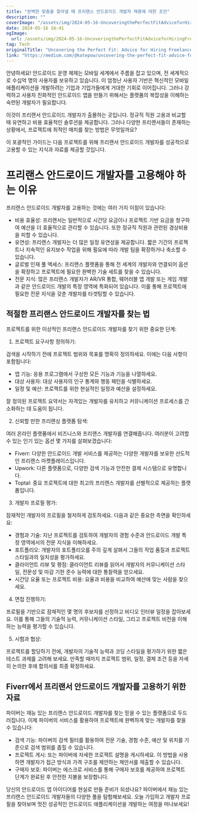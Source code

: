 ```yaml
---
title: "완벽한 맞춤을 찾아낼 때 프리랜스 안드로이드 개발자 채용에 대한 조언"
description: ""
coverImage: "/assets/img/2024-05-16-UncoveringthePerfectFitAdviceforHiringFreelanceAndroidDevelopers_0.png"
date: 2024-05-16 16:41
ogImage: 
  url: /assets/img/2024-05-16-UncoveringthePerfectFitAdviceforHiringFreelanceAndroidDevelopers_0.png
tag: Tech
originalTitle: "Uncovering the Perfect Fit: Advice for Hiring Freelance Android Developers"
link: "https://medium.com/@katepow/uncovering-the-perfect-fit-advice-for-hiring-freelance-android-developers-f9e9aad50fcc"
---
```



안녕하세요! 안드로이드 운영 체제는 모바일 세계에서 주름을 잡고 있으며, 전 세계적으로 수십억 명의 사용자를 보유하고 있습니다. 이 엄청난 사용자 기반은 혁신적인 모바일 애플리케이션을 개발하려는 기업과 기업가들에게 거대한 기회로 이어집니다. 그러나 강력하고 사용자 친화적인 안드로이드 앱을 만들기 위해서는 플랫폼의 복잡성을 이해하는 숙련된 개발자가 필요합니다.

이것이 프리랜서 안드로이드 개발자가 출몰하는 곳입니다. 정규직 직원 고용과 비교할 때 유연하고 비용 효율적인 솔루션을 제공합니다. 그러나 다양한 프리랜서들이 존재하는 상황에서, 프로젝트에 최적인 매치를 찾는 방법은 무엇일까요?

이 포괄적인 가이드는 다음 프로젝트를 위해 프리랜서 안드로이드 개발자를 성공적으로 고용할 수 있는 지식과 자료를 제공할 것입니다.

<div class="content-ad"></div>

# 프리랜스 안드로이드 개발자를 고용해야 하는 이유

프리랜스 안드로이드 개발자를 고용하는 것에는 여러 가지 이점이 있습니다:

- 비용 효율성: 프리랜서는 일반적으로 시간당 요금이나 프로젝트 기반 요금을 청구하여 예산을 더 효율적으로 관리할 수 있습니다. 또한 정규직 직원과 관련된 경상비용을 피할 수 있습니다.
- 유연성: 프리랜스 개발자는 더 많은 일정 유연성을 제공합니다. 짧은 기간의 프로젝트나 지속적인 유지보수 작업을 위해 필요에 따라 개발 팀을 확장하거나 축소할 수 있습니다.
- 글로벌 인재 풀 액세스: 프리랜스 플랫폼을 통해 전 세계의 개발자와 연결되어 옵션을 확장하고 프로젝트에 필요한 완벽한 기술 세트를 찾을 수 있습니다.
- 전문 지식: 많은 프리랜스 개발자가 AR/VR 통합, 웨어러블 앱 개발 또는 게임 개발과 같은 안드로이드 개발의 특정 영역에 특화되어 있습니다. 이를 통해 프로젝트에 필요한 전문 지식을 갖춘 개발자를 타겟팅할 수 있습니다.

## 적절한 프리랜스 안드로이드 개발자를 찾는 법

<div class="content-ad"></div>

프로젝트를 위한 이상적인 프리랜스 안드로이드 개발자를 찾기 위한 중요한 단계:

1. 프로젝트 요구사항 정의하기:

검색을 시작하기 전에 프로젝트 범위와 목표를 명확히 정의하세요. 이에는 다음 사항이 포함됩니다:

- 앱 기능: 응용 프로그램에서 구상한 모든 기능과 기능을 나열하세요.
- 대상 사용자: 대상 사용자의 인구 통계와 행동 패턴을 식별하세요.
- 일정 및 예산: 프로젝트를 위한 현실적인 일정과 예산을 설정하세요.

<div class="content-ad"></div>

잘 정의된 프로젝트 요약서는 자격있는 개발자를 유치하고 커뮤니케이션 프로세스를 간소화하는 데 도움이 됩니다.

2. 신뢰할 만한 프리랜싱 플랫폼 탐색:

여러 온라인 플랫폼에서 비즈니스와 프리랜스 개발자를 연결해줍니다. 여러분이 고려할 수 있는 인기 있는 옵션 몇 가지를 살펴보겠습니다:

- Fiverr: 다양한 안드로이드 개발 서비스를 제공하는 다양한 개발자를 보유한 선도적인 프리랜스 마켓플레이스입니다.
- Upwork: 다른 플랫폼으로, 다양한 검색 기능과 안전한 결제 시스템으로 유명합니다.
- Toptal: 중요 프로젝트에 대한 최고의 프리랜스 개발자를 선별적으로 제공하는 플랫폼입니다.

<div class="content-ad"></div>

3. 개발자 프로필 평가:

잠재적인 개발자의 프로필을 철저하게 검토하세요. 다음과 같은 중요한 측면을 확인하세요:

- 경험과 기술: 지난 프로젝트를 검토하여 개발자의 경험 수준과 안드로이드 개발 특정 영역에서의 전문 지식을 이해하세요.
- 포트폴리오: 개발자의 포트폴리오를 주의 깊게 살펴서 그들의 작업 품질과 프로젝트 스타일과의 일치성을 평가하세요.
- 클라이언트 리뷰 및 평점: 클라이언트 리뷰를 읽어서 개발자의 커뮤니케이션 스타일, 전문성 및 마감 기한 준수 능력에 대한 통찰력을 얻으세요.
- 시간당 요율 또는 프로젝트 비용: 요율과 비용을 비교하여 예산에 맞는 사람을 찾으세요.

4. 면접 진행하기:

<div class="content-ad"></div>

프로필을 기반으로 잠재적인 몇 명의 후보자를 선정하고 비디오 인터뷰 일정을 잡아보세요. 이를 통해 그들의 기술적 능력, 커뮤니케이션 스타일, 그리고 프로젝트 비전을 이해하는 능력을 평가할 수 있습니다.

5. 시험과 협상:

프로젝트를 할당하기 전에, 개발자의 기술적 능력과 코딩 스타일을 평가하기 위한 짧은 테스트 과제를 고려해 보세요. 만족할 때까지 프로젝트 범위, 일정, 결제 조건 등을 자세히 논의한 후에 합의서를 최종 확정하세요.

## Fiverr에서 프리랜서 안드로이드 개발자를 고용하기 위한 자료

<div class="content-ad"></div>

파이버는 재능 있는 프리랜스 안드로이드 개발자를 찾는 믿을 수 있는 플랫폼으로 두드러집니다. 이제 파이버의 서비스를 활용하여 프로젝트에 완벽하게 맞는 개발자를 찾을 수 있습니다:

- 검색 기능: 파이버의 검색 필터를 활용하여 전문 기술, 경험 수준, 예산 및 위치를 기준으로 검색 범위를 좁힐 수 있습니다.
- 프로젝트 게시: 또는 파이버에 자세한 프로젝트 설명을 게시하세요. 이 방법을 사용하면 개발자가 접근 방식과 가격 구조를 제안하는 제안서를 제출할 수 있습니다.
- 구매자 보호: 파이버는 에스크로 서비스를 통해 구매자 보호를 제공하여 프로젝트 단계가 완료된 후 안전한 지불을 보장합니다.

당신의 안드로이드 앱 아이디어를 현실로 만들 준비가 되셨나요? 파이버에서 재능 있는 프리랜스 안드로이드 개발자들의 다양한 풀을 탐험해보세요. 오늘 가입하고 개발자 프로필을 찾아보며 멋진 성공적인 안드로이드 애플리케이션을 개발하는 여정을 떠나보세요!